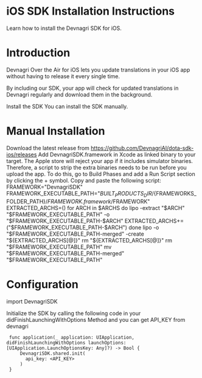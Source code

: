 # iOS SDK Installation Instructions
Learn how to install the Devnagri SDK for iOS.

# Introduction
Devnagri Over the Air for iOS lets you update translations in your iOS app without having to release it every single time.

By including our SDK, your app will check for updated translations in Devnagri regularly and download them in the background.

Install the SDK
You can install the SDK manually.

# Manual Installation
Download the latest release from https://github.com/DevnagriAI/dota-sdk-ios/releases 
Add DevnagriSDK.framework in Xcode as linked binary to your target.
The Apple store will reject your app if it includes simulator binaries. Therefore, a script to strip the extra binaries needs to be run before you upload the app. To do this, go to Build Phases and add a Run Script section by clicking the + symbol. Copy and paste the following script:
FRAMEWORK="DevnagriSDK"
FRAMEWORK_EXECUTABLE_PATH="${BUILT_PRODUCTS_DIR}/${FRAMEWORKS_FOLDER_PATH}/$FRAMEWORK.framework/$FRAMEWORK"
EXTRACTED_ARCHS=()
for ARCH in $ARCHS
do
   lipo -extract "$ARCH" "$FRAMEWORK_EXECUTABLE_PATH" -o "$FRAMEWORK_EXECUTABLE_PATH-$ARCH"
   EXTRACTED_ARCHS+=("$FRAMEWORK_EXECUTABLE_PATH-$ARCH")
done
lipo -o "$FRAMEWORK_EXECUTABLE_PATH-merged" -create "${EXTRACTED_ARCHS[@]}"
rm "${EXTRACTED_ARCHS[@]}"
rm "$FRAMEWORK_EXECUTABLE_PATH"
mv "$FRAMEWORK_EXECUTABLE_PATH-merged" "$FRAMEWORK_EXECUTABLE_PATH"

# Configuration

  import DevnagriSDK

Initialize the SDK by calling the following code in your didFinishLaunchingWithOptions Method and you can get API_KEY from devnagri

     func application(_ application: UIApplication, didFinishLaunchingWithOptions launchOptions: [UIApplication.LaunchOptionsKey: Any]?) -> Bool {
         DevnagriSDK.shared.init(
           api_key: <API_KEY>
         )
     }
